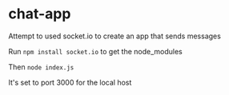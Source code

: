 # chat-app
Attempt to used socket.io to create an app that sends messages

Run `npm install socket.io` to get the node_modules

Then `node index.js`

It's set to port 3000 for the local host

